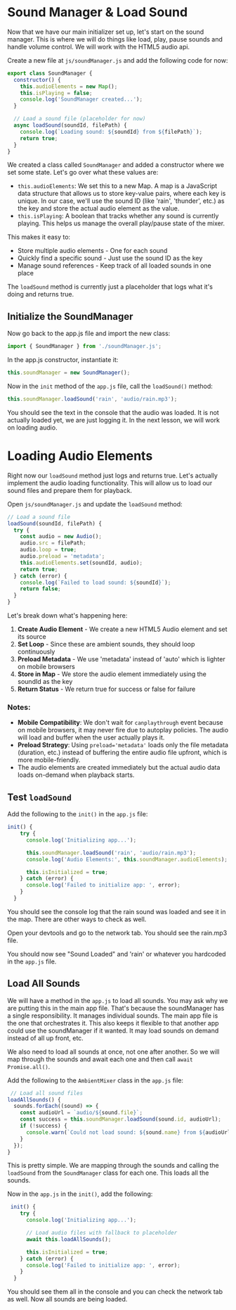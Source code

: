 # Sound Manager & Load Sound

Now that we have our main initializer set up, let's start on the sound manager. This is where we will do things like load, play, pause sounds and handle volume control. We will work with the HTML5 audio api.

Create a new file at `js/soundManager.js` and add the following code for now:

```js
export class SoundManager {
  constructor() {
    this.audioElements = new Map();
    this.isPlaying = false;
    console.log('SoundManager created...');
  }

  // Load a sound file (placeholder for now)
  async loadSound(soundId, filePath) {
    console.log(`Loading sound: ${soundId} from ${filePath}`);
    return true;
  }
}
```

We created a class called `SoundManager` and added a constructor where we set some state. Let's go over what these values are:

- `this.audioElements`: We set this to a new Map. A map is a JavaScript data structure that allows us to store key-value pairs, where each key is unique. In our case, we'll use the sound ID (like 'rain', 'thunder', etc.) as the key and store the actual audio element as the value.
- `this.isPlaying`: A boolean that tracks whether any sound is currently playing. This helps us manage the overall play/pause state of the mixer.

This makes it easy to:

- Store multiple audio elements - One for each sound
- Quickly find a specific sound - Just use the sound ID as the key
- Manage sound references - Keep track of all loaded sounds in one place

The `loadSound` method is currently just a placeholder that logs what it's doing and returns true.

## Initialize the SoundManager

Now go back to the app.js file and import the new class:

```js
import { SoundManager } from './soundManager.js';
```

In the app.js constructor, instantiate it:

```js
this.soundManager = new SoundManager();
```

Now in the `init` method of the `app.js` file, call the `loadSound()` method:

```js
this.soundManager.loadSound('rain', 'audio/rain.mp3');
```

You should see the text in the console that the audio was loaded. It is not actually loaded yet, we are just logging it. In the next lesson, we will work on loading audio.

# Loading Audio Elements

Right now our `loadSound` method just logs and returns true. Let's actually implement the audio loading functionality. This will allow us to load our sound files and prepare them for playback.

Open `js/soundManager.js` and update the `loadSound` method:

```js
// Load a sound file
loadSound(soundId, filePath) {
  try {
    const audio = new Audio();
    audio.src = filePath;
    audio.loop = true;
    audio.preload = 'metadata';
    this.audioElements.set(soundId, audio);
    return true;
  } catch (error) {
    console.log(`Failed to load sound: ${soundId}`);
    return false;
  }
}
```

Let's break down what's happening here:

1. **Create Audio Element** - We create a new HTML5 Audio element and set its source
2. **Set Loop** - Since these are ambient sounds, they should loop continuously
3. **Preload Metadata** - We use 'metadata' instead of 'auto' which is lighter on mobile browsers
4. **Store in Map** - We store the audio element immediately using the soundId as the key
5. **Return Status** - We return true for success or false for failure

### Notes:

- **Mobile Compatibility**: We don't wait for `canplaythrough` event because on mobile browsers, it may never fire due to autoplay policies. The audio will load and buffer when the user actually plays it.
- **Preload Strategy**: Using `preload='metadata'` loads only the file metadata (duration, etc.) instead of buffering the entire audio file upfront, which is more mobile-friendly.
- The audio elements are created immediately but the actual audio data loads on-demand when playback starts.

## Test `loadSound`

Add the following to the `init()` in the `app.js` file:

```js
init() {
    try {
      console.log('Initializing app...');

      this.soundManager.loadSound('rain', 'audio/rain.mp3');
      console.log('Audio Elements:', this.soundManager.audioElements);

      this.isInitialized = true;
    } catch (error) {
      console.log('Failed to initialize app: ', error);
    }
  }
```

You should see the console log that the rain sound was loaded and see it in the map. There are other ways to check as well.

Open your devtools and go to the network tab. You should see the rain.mp3 file.

You should now see "Sound Loaded" and 'rain' or whatever you hardcoded in the `app.js` file.

## Load All Sounds

We will have a method in the `app.js` to load all sounds. You may ask why we are putting this in the main app file. That's because the soundManager has a single responsibility. It manages individual sounds. The main app file is the one that orchestrates it. This also keeps it flexible to that another app could use the soundManager if it wanted. It may load sounds on demand instead of all up front, etc.

We also need to load all sounds at once, not one after another. So we will map through the sounds and await each one and then call `await Promise.all()`.

Add the following to the `AmbientMixer` class in the `app.js` file:

```js
 // Load all sound files
loadAllSounds() {
  sounds.forEach((sound) => {
    const audioUrl = `audio/${sound.file}`;
    const success = this.soundManager.loadSound(sound.id, audioUrl);
    if (!success) {
      console.warn(`Could not load sound: ${sound.name} from ${audioUrl}`);
    }
  });
}
```

This is pretty simple. We are mapping through the sounds and calling the `loadSound` from the `SoundManager` class for each one. This loads all the sounds.

Now in the `app.js` in the `init()`, add the following:

```js
 init() {
    try {
      console.log('Initializing app...');

      // Load audio files with fallback to placeholder
      await this.loadAllSounds();

      this.isInitialized = true;
    } catch (error) {
      console.log('Failed to initialize app: ', error);
    }
  }
```

You should see them all in the console and you can check the network tab as well. Now all sounds are being loaded.

